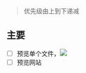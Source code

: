> 优先级由上到下递减

## 主要
- [ ] 预览单个文件，![](https://cdn.devdojo.com/images/august2021/advanced-editor.png)
- [ ] 预览网站
